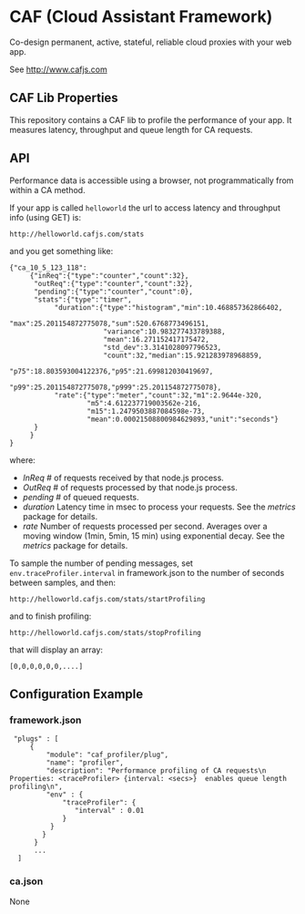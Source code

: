 # CAF (Cloud Assistant Framework)

Co-design permanent, active, stateful, reliable cloud proxies with your web app.

See http://www.cafjs.com 

## CAF Lib Properties

This repository contains a CAF lib to profile the performance of your app.
It measures latency, throughput and queue length for CA requests.


## API

Performance data is accessible using a browser, not programmatically from
within a CA method.

If your app is called `helloworld`  the url to access latency and throughput info (using GET) is:

    http://helloworld.cafjs.com/stats
    
and you get something like:

    {"ca_10_5_123_118":
         {"inReq":{"type":"counter","count":32},
          "outReq":{"type":"counter","count":32},
          "pending":{"type":"counter","count":0},
          "stats":{"type":"timer",
               "duration":{"type":"histogram","min":10.468857362866402,
                           "max":25.201154872775078,"sum":520.6768773496151,
                           "variance":10.983277433789388,
                           "mean":16.271152417175472,
                           "std_dev":3.3141028097796523,
                           "count":32,"median":15.921283978968859,
                           "p75":18.803593004122376,"p95":21.699812030419697,
                           "p99":25.201154872775078,"p999":25.201154872775078},
               "rate":{"type":"meter","count":32,"m1":2.9644e-320,
                       "m5":4.612237719003562e-216,
                       "m15":1.2479503887084598e-73,
                       "mean":0.00021508800984629893,"unit":"seconds"}
          }
         }
    }

where:

- *InReq* # of requests received by that node.js process.
- *OutReq* # of requests processed by that node.js process.
- *pending* # of queued requests.
- *duration* Latency time in msec to process your requests. See the *metrics* package for details.
- *rate* Number of requests processed per second. Averages over a moving window (1min, 5min, 15 min) using exponential decay.  See the *metrics* package for details.


To sample the number of pending messages, set `env.traceProfiler.interval` in framework.json  to the number of seconds between samples, and then:

    http://helloworld.cafjs.com/stats/startProfiling

and to finish profiling:

    http://helloworld.cafjs.com/stats/stopProfiling
    
that will display an array:

    [0,0,0,0,0,0,....]


## Configuration Example

### framework.json

     "plugs" : [
         {
             "module": "caf_profiler/plug",
             "name": "profiler",
             "description": "Performance profiling of CA requests\n Properties: <traceProfiler> {interval: <secs>}  enables queue length profiling\n",
             "env" : {
                 "traceProfiler": {
                    "interval" : 0.01                   
                 } 
              }
            }
          }
          ...
      ]
  

### ca.json

  None
    
        
            
 
